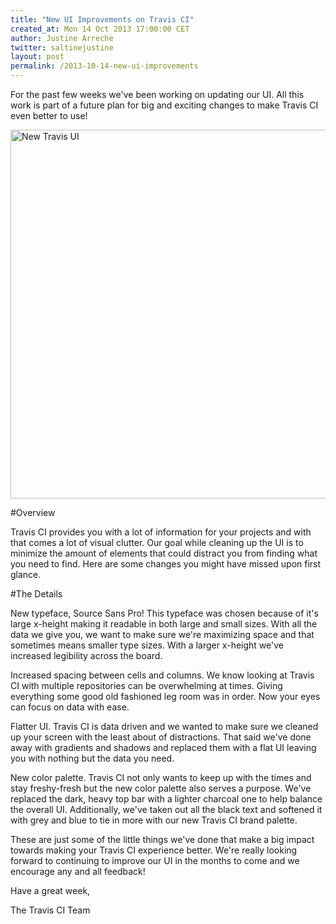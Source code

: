 ```yaml
---
title: "New UI Improvements on Travis CI"
created_at: Mon 14 Oct 2013 17:00:00 CET
author: Justine Arreche
twitter: saltinejustine
layout: post
permalink: /2013-10-14-new-ui-improvements
---
```


For the past few weeks we've been working on updating our UI. All this work is part of a future plan for big and exciting changes to make Travis CI even better to use!

<img src="http://img.photobucket.com/albums/v330/pretendercrazy/ScreenShot2013-10-14at111101AM_zps7931a0af.png" alt="New Travis UI" width="590">
<br>

#Overview

Travis CI provides you with a lot of information for your projects and with that comes a lot of visual clutter. Our goal while cleaning up the UI is to minimize the amount of elements that could distract you from finding what you need to find. Here are some changes you might have missed upon first glance.

#The Details

New typeface, Source Sans Pro! This typeface was chosen because of it's large x-height making it readable in both large and small sizes. With all the data we give you, we want to make sure we're maximizing space and that sometimes means smaller type sizes. With a larger x-height we've increased legibility across the board.

Increased spacing between cells and columns. We know looking at Travis CI with multiple repositories can be overwhelming at times. Giving everything some good old fashioned leg room was in order. Now your eyes can focus on data with ease.

Flatter UI. Travis CI is data driven and we wanted to make sure we cleaned up your screen with the least about of distractions. That said we've done away with gradients and shadows and replaced them with a flat UI leaving you with nothing but the data you need.

New color palette. Travis CI not only wants to keep up with the times and stay freshy-fresh but the new color palette also serves a purpose. We've replaced the dark, heavy top bar with a lighter charcoal one to help balance the overall UI. Additionally, we've taken out all the black text and softened it with grey and blue to tie in more with our new Travis CI brand palette.

These are just some of the little things we've done that make a big impact towards making your Travis CI experience better. We're really looking forward to continuing to improve our UI in the months to come and we encourage any and all feedback!

Have a great week,

The Travis CI Team

